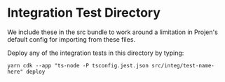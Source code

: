 # Integration Test Directory

We include these in the src bundle to work around a limitation in Projen's
default config for importing from these files.

Deploy any of the integration tests in this directory by typing:

`yarn cdk --app "ts-node -P tsconfig.jest.json src/integ/test-name-here" deploy`
